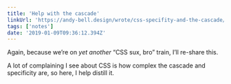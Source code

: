 ```yaml
---
title: 'Help with the cascade'
linkUrl: 'https://andy-bell.design/wrote/css-specifity-and-the-cascade/'
tags: ['notes'] 
date: '2019-01-09T09:36:12.394Z'
---
```

Again, because we’re on *yet another* “CSS sux, bro” train, I’ll re-share this.

A lot of complaining I see about CSS is how complex the cascade and specificity are, so here, I help distill it.